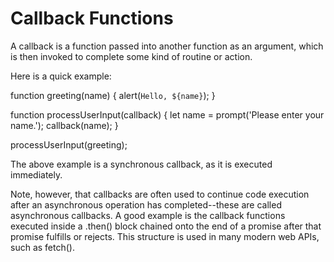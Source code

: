 # Callback Functions

A callback is a function passed into another function as an argument, which is then invoked to complete some kind of routine or action.

Here is a quick example:

function greeting(name) {
alert(`Hello, ${name}`);
}

function processUserInput(callback) {
let name = prompt('Please enter your name.');
callback(name);
}

processUserInput(greeting);

The above example is a synchronous callback, as it is executed immediately.

Note, however, that callbacks are often used to continue code execution after an asynchronous operation has completed--these are called asynchronous callbacks. A good example is the callback functions executed inside a .then() block chained onto the end of a promise after that promise fulfills or rejects. This structure is used in many modern web APIs, such as fetch().

